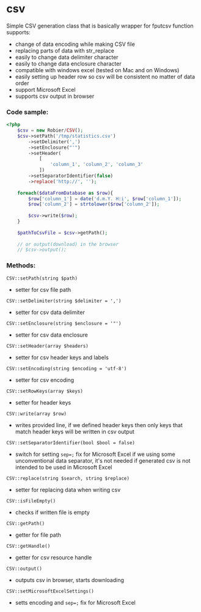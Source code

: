 # csv

Simple CSV generation class that is basically wrapper for fputcsv function supports: 

- change of data encoding while making CSV file
- replacing parts of data with str_replace
- easily to change data delimiter character
- easily to change data enclosure character
- compatible with windows excel (tested on Mac and on Windows)
- easily setting up header row so csv will be consistent no matter of data order
- support Microsoft Excel
- supports csv output in browser


### Code sample:

```php
<?php
    $csv = new Robier/CSV();
    $csv->setPath('/tmp/statistics.csv')
        ->setDelimiter(',')
        ->setEnclosure("'")
        ->setHeader(
            [
                'column_1', 'column_2', 'column_3'
            ])
        ->setSeparatorIdentifier(false)
        ->replace('http://', '');
        
    foreach($dataFromDatabase as $row){
        $row['column_1'] = date('d.m.Y. H:i', $row['column_1']);
        $row['column_2'] = strtolower($row['column_2']);
        
        $csv->write($row);
    }
    
    $pathToCsvFile = $csv->getPath();
    
    // or output(download) in the browser
    // $csv->output();
```

### Methods:

`CSV::setPath(string $path)`
- setter for csv file path

`CSV::setDelimiter(string $delimiter = ',')`
- setter for csv data delimiter

`CSV::setEnclosure(string $enclosure = '"')`
- setter for csv data enclosure

`CSV::setHeader(array $headers)`
- setter for csv header keys and labels

`CSV::setEncoding(string $encoding = 'utf-8')`
- setter for csv encoding

`CSV::setRowKeys(array $keys)`
- setter for header keys

`CSV::write(array $row)`
- writes provided line, if we defined header keys then only keys that match header keys
will be written in csv output

`CSV::setSeparatorIdentifier(bool $bool = false)`
- switch for setting `sep=;` fix for Microsoft Excel if we using some unconventional data separator, 
it's not needed if generated csv is not intended to be used in Microsoft Excel

`CSV::replace(string $search, string $replace)`
- setter for replacing data when writing csv

`CSV::isFileEmpty()`
- checks if written file is empty

`CSV::getPath()`
- getter for file path

`CSV::getHandle()`
- getter for csv resource handle

`CSV::output()`
- outputs csv in browser, starts downloading

`CSV::setMicrosoftExcelSettings()`
- setts encoding and `sep=;` fix for Microsoft Excel
